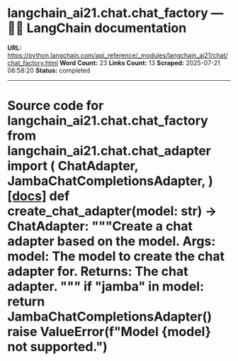 # langchain_ai21.chat.chat_factory — 🦜🔗 LangChain  documentation

**URL:** https://python.langchain.com/api_reference/_modules/langchain_ai21/chat/chat_factory.html
**Word Count:** 23
**Links Count:** 13
**Scraped:** 2025-07-21 08:58:20
**Status:** completed

---

# Source code for langchain\_ai21.chat.chat\_factory               from langchain_ai21.chat.chat_adapter import (         ChatAdapter,         JambaChatCompletionsAdapter,     )                              [[docs]](https://python.langchain.com/api_reference/ai21/chat/langchain_ai21.chat.chat_factory.create_chat_adapter.html#langchain_ai21.chat.chat_factory.create_chat_adapter)     def create_chat_adapter(model: str) -> ChatAdapter:         """Create a chat adapter based on the model.              Args:             model: The model to create the chat adapter for.              Returns:             The chat adapter.         """         if "jamba" in model:             return JambaChatCompletionsAdapter()              raise ValueError(f"Model {model} not supported.")